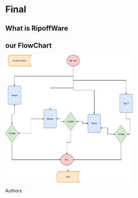 # Final
<h2>What is RipoffWare</h2>

<h2>our FlowChart</h2>
<img src="C# Final.jpg" height = "400" width ="400">


Authors

